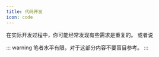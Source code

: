 ```yaml
---
title: 代码开发
icon: code
---
```


在实际开发过程中，你可能经常发现有些需求是重复的。
或者说

::: warning
笔者水平有限，对于这部分内容不要盲目参考。
:::

<AutoCatalog base='/code/' />